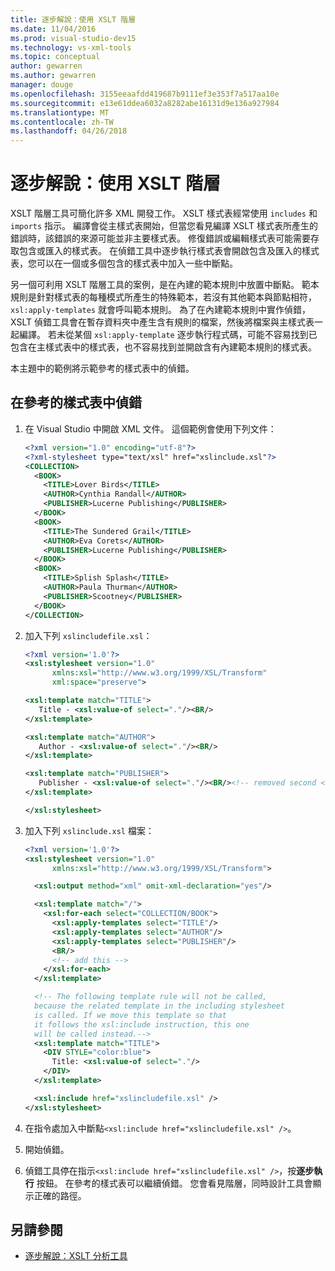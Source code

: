```yaml
---
title: 逐步解說：使用 XSLT 階層
ms.date: 11/04/2016
ms.prod: visual-studio-dev15
ms.technology: vs-xml-tools
ms.topic: conceptual
author: gewarren
ms.author: gewarren
manager: douge
ms.openlocfilehash: 3155eeaafdd419687b9111ef3e353f7a517aa10e
ms.sourcegitcommit: e13e61ddea6032a8282abe16131d9e136a927984
ms.translationtype: MT
ms.contentlocale: zh-TW
ms.lasthandoff: 04/26/2018
---
```

# <a name="walkthrough-using-xslt-hierarchy"></a>逐步解說：使用 XSLT 階層

XSLT 階層工具可簡化許多 XML 開發工作。 XSLT 樣式表經常使用 `includes` 和 `imports` 指示。 編譯會從主樣式表開始，但當您看見編譯 XSLT 樣式表所產生的錯誤時，該錯誤的來源可能並非主要樣式表。 修復錯誤或編輯樣式表可能需要存取包含或匯入的樣式表。 在偵錯工具中逐步執行樣式表會開啟包含及匯入的樣式表，您可以在一個或多個包含的樣式表中加入一些中斷點。

另一個可利用 XSLT 階層工具的案例，是在內建的範本規則中放置中斷點。 範本規則是針對樣式表的每種模式所產生的特殊範本，若沒有其他範本與節點相符，`xsl:apply-templates` 就會呼叫範本規則。 為了在內建範本規則中實作偵錯，XSLT 偵錯工具會在暫存資料夾中產生含有規則的檔案，然後將檔案與主樣式表一起編譯。 若未從某個 `xsl:apply-template` 逐步執行程式碼，可能不容易找到已包含在主樣式表中的樣式表，也不容易找到並開啟含有內建範本規則的樣式表。

本主題中的範例將示範參考的樣式表中的偵錯。

## <a name="to-debug-in-a-referenced-style-sheet"></a>在參考的樣式表中偵錯

1. 在 Visual Studio 中開啟 XML 文件。 這個範例會使用下列文件：

    ```xml
    <?xml version="1.0" encoding="utf-8"?>
    <?xml-stylesheet type="text/xsl" href="xslinclude.xsl"?>
    <COLLECTION>
      <BOOK>
        <TITLE>Lover Birds</TITLE>
        <AUTHOR>Cynthia Randall</AUTHOR>
        <PUBLISHER>Lucerne Publishing</PUBLISHER>
      </BOOK>
      <BOOK>
        <TITLE>The Sundered Grail</TITLE>
        <AUTHOR>Eva Corets</AUTHOR>
        <PUBLISHER>Lucerne Publishing</PUBLISHER>
      </BOOK>
      <BOOK>
        <TITLE>Splish Splash</TITLE>
        <AUTHOR>Paula Thurman</AUTHOR>
        <PUBLISHER>Scootney</PUBLISHER>
      </BOOK>
    </COLLECTION>
    ```

1. 加入下列 `xslincludefile.xsl`：

    ```xml
    <?xml version='1.0'?>
    <xsl:stylesheet version="1.0"
          xmlns:xsl="http://www.w3.org/1999/XSL/Transform"
          xml:space="preserve">

    <xsl:template match="TITLE">
       Title - <xsl:value-of select="."/><BR/>
    </xsl:template>

    <xsl:template match="AUTHOR">
       Author - <xsl:value-of select="."/><BR/>
    </xsl:template>

    <xsl:template match="PUBLISHER">
       Publisher - <xsl:value-of select="."/><BR/><!-- removed second <BR/> -->
    </xsl:template>

    </xsl:stylesheet>
    ```

3.  加入下列 `xslinclude.xsl` 檔案：

    ```xml
    <?xml version='1.0'?>
    <xsl:stylesheet version="1.0"
          xmlns:xsl="http://www.w3.org/1999/XSL/Transform">

      <xsl:output method="xml" omit-xml-declaration="yes"/>

      <xsl:template match="/">
        <xsl:for-each select="COLLECTION/BOOK">
          <xsl:apply-templates select="TITLE"/>
          <xsl:apply-templates select="AUTHOR"/>
          <xsl:apply-templates select="PUBLISHER"/>
          <BR/>
          <!-- add this -->
        </xsl:for-each>
      </xsl:template>

      <!-- The following template rule will not be called,
      because the related template in the including stylesheet
      is called. If we move this template so that
      it follows the xsl:include instruction, this one
      will be called instead.-->
      <xsl:template match="TITLE">
        <DIV STYLE="color:blue">
          Title: <xsl:value-of select="."/>
        </DIV>
      </xsl:template>

      <xsl:include href="xslincludefile.xsl" />
    </xsl:stylesheet>
    ```

4.  在指令處加入中斷點`<xsl:include href="xslincludefile.xsl" />`。

5.  開始偵錯。

6.  偵錯工具停在指示`<xsl:include href="xslincludefile.xsl" />`，按**逐步執行** 按鈕。 在參考的樣式表可以繼續偵錯。 您會看見階層，同時設計工具會顯示正確的路徑。

## <a name="see-also"></a>另請參閱

- [逐步解說：XSLT 分析工具](../xml-tools/walkthrough-xslt-profiler.md)